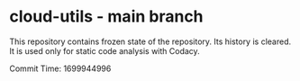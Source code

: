 # cloud-utils - main branch

This repository contains frozen state of the repository.
Its history is cleared. It is used only for static code
analysis with Codacy.

Commit Time: 1699944996